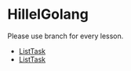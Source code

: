 # HillelGolang
Please use branch for every lesson.
- [ListTask](https://github.com/DianaSun97/Golangithillel/tree/main)
- [ListTask](https://github.com/DianaSun97/Golangithillel/tree/main)
